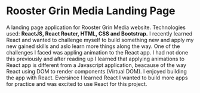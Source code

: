 # Rooster Grin Media Landing Page
A landing page application for Rooster Grin Media website.
Technologies used: **ReactJS, React Router, HTML, CSS and Bootstrap.** I recently learned React and wanted to challenge myself to build something new and apply my new gained skills and aslo learn more things along the way. 
One of the challenges I faced was appling animation to the React app. I had not done this previously and after reading up I learned that applying animations to React app is different from a Javascript application, beacause of the way React using DOM to render components (Virtual DOM).
I enjoyed building the app with React. Eversince I learned React I wanted to build more apps for practice and was excited to use React for this project. 
